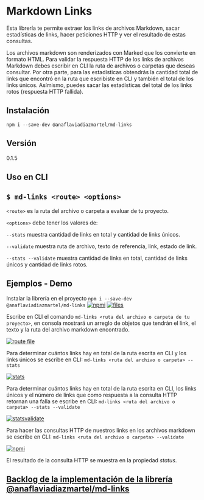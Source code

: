 # Markdown Links

Esta librería te permite extraer los links de archivos Markdown, sacar estadísticas de links, hacer peticiones HTTP y ver el resultado de estas consultas.

Los archivos markdown son renderizados con Marked que los convierte en formato HTML. Para validar la respuesta HTTP de los links de archivos Markdown debes escribir en CLI la ruta de archivos o carpetas que deseas consultar. Por otra parte, para las estadísticas obtendrás la cantidad total de links que encontró en la ruta que escribiste en CLI y también el total de los links únicos. Asímismo, puedes sacar las estadísticas del total de los links rotos (respuesta HTTP fallida).

## Instalación

`npm i --save-dev @anaflaviadiazmartel/md-links`

## Versión

0.1.5

## Uso en CLI

`$ md-links <route> <options>`
----------------------
`<route>` es la ruta del archivo o carpeta a evaluar de tu proyecto.

`<options>` debe tener los valores de:

`--stats` muestra cantidad de links en total y cantidad de links únicos.

`--validate` muestra ruta de archivo, texto de referencia, link, estado de link.

`--stats --validate` muestra cantidad de links en total, cantidad de links únicos y cantidad de links rotos.

## Ejemplos - Demo

Instalar la librería en el proyecto `npm i --save-dev @anaflaviadiazmartel/md-links`
[![npmi](https://imgur.com/VG3t7JN.png)](https://imgur.com/VG3t7JN.png)
[![files](https://imgur.com/IiyvZsA.png)](https://imgur.com/IiyvZsA.png)

Escribe en CLI el comando `md-links <ruta del archivo o carpeta de tu proyecto>`, en consola mostrará un arreglo de objetos que tendrán el link, el texto y la ruta del archivo markdown encontrado.

[![route file](https://imgur.com/GgvaLVT.png)](https://imgur.com/GgvaLVT.png)

Para determinar cuántos links hay en total de la ruta escrita en CLI y los links únicos se escribe en CLI:
`md-links <ruta del archivo o carpeta> --stats`

[![stats](https://imgur.com/kTatZYH.png)](https://imgur.com/kTatZYH.png)

Para determinar cuántos links hay en total de la ruta escrita en CLI, los links únicos y el número de links que como respuesta a la consulta HTTP retornan una falla se escribe en CLI:
`md-links <ruta del archivo o carpeta> --stats --validate`

[![statsvalidate](https://imgur.com/VTCxP5o.png)](https://imgur.com/VTCxP5o.png)

Para hacer las consultas HTTP de nuestros links en los archivos markdown se escribe en CLI:
`md-links <ruta del archivo o carpeta> --validate`

[![npmi](https://imgur.com/AbUiaVg.png)](https://imgur.com/AbUiaVg.png)

El resultado de la consulta HTTP se muestra en la propiedad *status*.

## [Backlog de la implementación de la librería @anaflaviadiazmartel/md-links](https://github.com/AnaflaviaDiaz/lim20181-Track-FE-markdown-list/projects/1)

